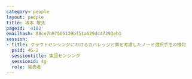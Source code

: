 ```yaml
---
category: people
layout: people
title: 坂本 敬太
pageid: '4102'
emailhash: 88ce7b07505129bf51a629d447293eb1
session:
- title: クラウドセンシングにおけるカバレッジと質を考慮したノード選択手法の検討
  psid: 4G-2
  sessiontitle: 集団センシング
  sessionid: 4g
  role: 発表者
---
```

